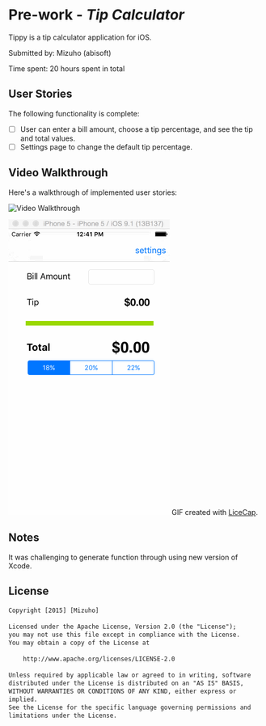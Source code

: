 # Pre-work - *Tip Calculator*

Tippy is a tip calculator application for iOS.

Submitted by: Mizuho (abisoft)

Time spent: 20 hours spent in total

## User Stories

The following functionality is complete:

* [ ] User can enter a bill amount, choose a tip percentage, and see the tip and total values.
* [ ] Settings page to change the default tip percentage.

## Video Walkthrough 

Here's a walkthrough of implemented user stories:

<img src='http://i.imgur.com/link/to/your/gif/file.gif' title='Video Walkthrough' width='' alt='Video Walkthrough' />

![Walkthrough](tippy.gif)
GIF created with [LiceCap](http://www.cockos.com/licecap/).


## Notes

It was challenging to generate function through using new version of Xcode.

## License

    Copyright [2015] [Mizuho]

    Licensed under the Apache License, Version 2.0 (the "License");
    you may not use this file except in compliance with the License.
    You may obtain a copy of the License at

        http://www.apache.org/licenses/LICENSE-2.0

    Unless required by applicable law or agreed to in writing, software
    distributed under the License is distributed on an "AS IS" BASIS,
    WITHOUT WARRANTIES OR CONDITIONS OF ANY KIND, either express or implied.
    See the License for the specific language governing permissions and
    limitations under the License.